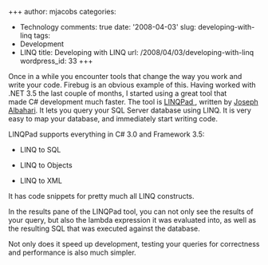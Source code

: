 +++
author: mjacobs
categories:
- Technology
comments: true
date: '2008-04-03'
slug: developing-with-linq
tags:
- Development
- LINQ
title: Developing with LINQ
url: /2008/04/03/developing-with-linq
wordpress_id: 33
+++


Once in a while you encounter tools that change the way you work and write your code. Firebug is an obvious example of this. Having worked with .NET 3.5 the last couple of months, I started using a great tool that made C# development much faster. The tool is [LINQPad ](http://www.linqpad.net/), written by [Joseph Albahari](http://www.albahari.com/). It lets you query your SQL Server database using LINQ. It is very easy to map your database, and immediately start writing code.

LINQPad supports everything in C# 3.0 and Framework 3.5:



	
  * LINQ to SQL

	
  * LINQ to Objects

	
  * LINQ to XML


It has code snippets for pretty much all LINQ constructs.

In the results pane of the LINQPad tool, you can not only see the results of your query, but also the lambda expression it was evaluated into, as well as the resulting SQL that was executed against the database.

Not only does it speed up development, testing your queries for correctness and performance is also much simpler.
